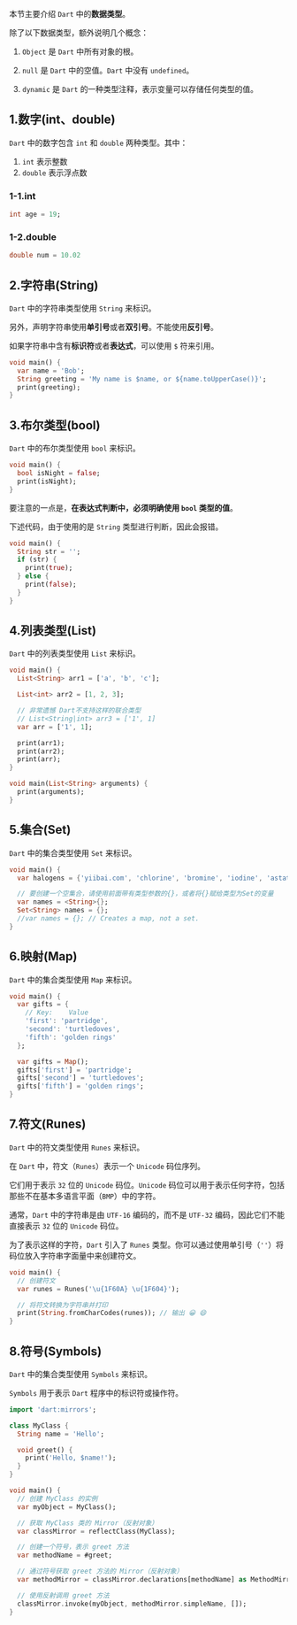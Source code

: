 本节主要介绍 `Dart` 中的**数据类型**。

除了以下数据类型，额外说明几个概念：

1. `Object` 是 `Dart` 中所有对象的根。

2. `null` 是 `Dart` 中的空值。`Dart` 中没有 `undefined`。

3. `dynamic` 是 `Dart` 的一种类型注释，表示变量可以存储任何类型的值。

## 1.数字(int、double)

`Dart` 中的数字包含 `int` 和 `double` 两种类型。其中：

1. `int` 表示整数
2. `double` 表示浮点数

### 1-1.int

```dart
int age = 19;
```

### 1-2.double

```dart
double num = 10.02
```

## 2.字符串(String)

`Dart` 中的字符串类型使用 `String` 来标识。

另外，声明字符串使用**单引号**或者**双引号**。不能使用**反引号**。

如果字符串中含有**标识符**或者**表达式**，可以使用 `$` 符来引用。

```dart
void main() {
  var name = 'Bob';
  String greeting = 'My name is $name, or ${name.toUpperCase()}';
  print(greeting);
}
```

## 3.布尔类型(bool)

`Dart` 中的布尔类型使用 `bool` 来标识。

```dart
void main() {
  bool isNight = false;
  print(isNight);
}
```

要注意的一点是，**在表达式判断中，必须明确使用 `bool` 类型的值**。

下述代码，由于使用的是 `String` 类型进行判断，因此会报错。

```dart
void main() {
  String str = '';
  if (str) {
    print(true);
  } else {
    print(false);
  }
}
```

## 4.列表类型(List)

`Dart` 中的列表类型使用 `List` 来标识。

```dart
void main() {
  List<String> arr1 = ['a', 'b', 'c'];

  List<int> arr2 = [1, 2, 3];

  // 非常遗憾 Dart不支持这样的联合类型
  // List<String|int> arr3 = ['1', 1]
  var arr = ['1', 1];

  print(arr1);
  print(arr2);
  print(arr);
}
```

```dart
void main(List<String> arguments) {
  print(arguments);
}
```

## 5.集合(Set)

`Dart` 中的集合类型使用 `Set` 来标识。

```dart
void main() {
  var halogens = {'yiibai.com', 'chlorine', 'bromine', 'iodine', 'astatine'};

  // 要创建一个空集合，请使用前面带有类型参数的{}，或者将{}赋给类型为Set的变量
  var names = <String>{};
  Set<String> names = {};
  //var names = {}; // Creates a map, not a set.
}
```

## 6.映射(Map)

`Dart` 中的集合类型使用 `Map` 来标识。

```dart
void main() {
  var gifts = {
    // Key:    Value
    'first': 'partridge',
    'second': 'turtledoves',
    'fifth': 'golden rings'
  };

  var gifts = Map();
  gifts['first'] = 'partridge';
  gifts['second'] = 'turtledoves';
  gifts['fifth'] = 'golden rings';
}
```

## 7.符文(Runes)

`Dart` 中的符文类型使用 `Runes` 来标识。

在 `Dart` 中，符文（`Runes`）表示一个 `Unicode` 码位序列。

它们用于表示 `32` 位的 `Unicode` 码位。`Unicode` 码位可以用于表示任何字符，包括那些不在基本多语言平面（`BMP`）中的字符。

通常，`Dart` 中的字符串是由 `UTF-16` 编码的，而不是 `UTF-32` 编码，因此它们不能直接表示 `32` 位的 `Unicode` 码位。

为了表示这样的字符，`Dart` 引入了 `Runes` 类型。你可以通过使用单引号（`''`）将码位放入字符串字面量中来创建符文。

```dart
void main() {
  // 创建符文
  var runes = Runes('\u{1F60A} \u{1F604}');

  // 将符文转换为字符串并打印
  print(String.fromCharCodes(runes)); // 输出 😀 😄
}
```

## 8.符号(Symbols)

`Dart` 中的集合类型使用 `Symbols` 来标识。

`Symbols` 用于表示 `Dart` 程序中的标识符或操作符。

```dart
import 'dart:mirrors';

class MyClass {
  String name = 'Hello';

  void greet() {
    print('Hello, $name!');
  }
}

void main() {
  // 创建 MyClass 的实例
  var myObject = MyClass();

  // 获取 MyClass 类的 Mirror（反射对象）
  var classMirror = reflectClass(MyClass);

  // 创建一个符号，表示 greet 方法
  var methodName = #greet;

  // 通过符号获取 greet 方法的 Mirror（反射对象）
  var methodMirror = classMirror.declarations[methodName] as MethodMirror;

  // 使用反射调用 greet 方法
  classMirror.invoke(myObject, methodMirror.simpleName, []);
}
```


